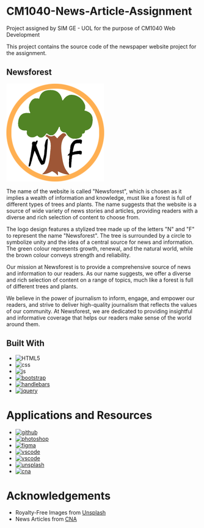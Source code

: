 # CM1040-News-Article-Assignment
Project assigned by SIM GE - UOL for the purpose of CM1040 Web Development

This project contains the source code of the newspaper website project for the assignment. 

## Newsforest
<img src="./images/Newsforest-Logo.png" style="width: 256px">

The name of the website is called "Newsforest", which is chosen as it implies a wealth of information and knowledge, must like a forest is full of different types of trees and plants. The name suggests that the website is a source of wide variety of news stories and articles, providing readers with a diverse and rich selection of content to choose from. 

The logo design features a stylized tree made up of the letters "N" and "F" to represent the name "Newsforest". The tree is surrounded by a circle to symbolize unity and the idea of a central source for news and information. The green colour represents growth, renewal, and the natural world, while the brown colour conveys strength and reliability.

Our mission at Newsforest is to provide a comprehensive source of news and information to our readers. As our name suggests, we offer a diverse and rich selection of content on a range of topics, much like a forest is full of different trees and plants. 

We believe in the power of journalism to inform, engage, and empower our readers, and strive to deliver high-quality journalism that reflects the values of our community. At Newsforest, we are dedicated to providing insightful and informative coverage that helps our readers make sense of the world around them.

## Built With
* <img src="https://img.shields.io/badge/HTML5-E34F26?style=for-the-badge&logo=html5&logoColor=white" alt="HTML5">
* <img src="https://img.shields.io/badge/CSS-239120?&style=for-the-badge&logo=css3&logoColor=white" alt="css">
* <img src="https://img.shields.io/badge/JavaScript-F7DF1E?style=for-the-badge&logo=javascript&logoColor=black" alt="js">
* <a href="https://getbootstrap.com/"><img src="https://img.shields.io/badge/Bootstrap-563D7C?style=for-the-badge&* logo=bootstrap&logoColor=white" alt="bootstrap"></a>
* <a href="https://handlebarsjs.com/"><img src="https://img.shields.io/badge/Handlebars-f0772b?style=for-the-badge&logo=handlebars&logoColor=white" alt="handlebars"></a>
* <a href="https://jquery.com/"><img src="https://img.shields.io/badge/jQuery-0769AD?style=for-the-badge&logo=jquery&logoColor=white" alt="jquery"></a>

# Applications and Resources
* <a href="https://github.com/"><img src="https://img.shields.io/badge/GitHub-black?style=for-the-badge&logo=github&logoColor=white" alt="github"></a>
* <a href="https://www.adobe.com/sg/products/photoshop.html"><img src="https://img.shields.io/badge/Photoshop-001d34?style=for-the-badge&logo=photoshop&logoColor=2fa3f7" alt="photoshop"></a>
* <a href="https://www.figma.com/"><img src="https://img.shields.io/badge/Figma-1e1e1e?style=for-the-badge&logo=figma&logoColor=f24e1e" alt="figma"></a>
* <a href="https://code.visualstudio.com/"><img src="https://img.shields.io/badge/Visual Studio Code-218bd3?style=for-the-badge&logo=visualstudio&logoColor=white" alt="vscode"></a>
* <a href="https://marketplace.visualstudio.com/items?itemName=ritwickdey.LiveServer"><img src="https://img.shields.io/badge/Live Server-41205f?style=for-the-badge&logo=liveserver&logoColor=white" alt="vscode"></a>
* <a href="https://unsplash.com/"><img src="https://img.shields.io/badge/Unsplash-black?style=for-the-badge&logo=unsplash&logoColor=white" alt="unsplash"></a>
* <a href="https://www.channelnewsasia.com/"><img src="https://img.shields.io/badge/CNA-b50000?style=for-the-badge&logo=cna&logoColor=white" alt="cna"></a>

# Acknowledgements
* Royalty-Free Images from [Unsplash](https://unsplash.com/)
* News Articles from [CNA](https://www.channelnewsasia.com/)